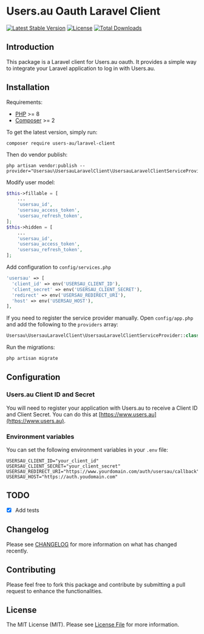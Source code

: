 # Users.au Oauth Laravel Client

[![Latest Stable Version](https://poser.pugx.org/users-au/users-au-laravel-client/v/stable.svg)](https://packagist.org/packages/users-au/users-au-laravel-client)
[![License](https://poser.pugx.org/users-au/users-au-laravel-client/license.svg)](LICENSE.md)
[![Total Downloads](https://img.shields.io/packagist/dt/users-au/users-au-laravel-client.svg?style=flat-square)](https://packagist.org/packages/users-au/users-au-laravel-client)

## Introduction

This package is a Laravel client for Users.au oauth.
It provides a simple way to integrate your Laravel application to log in with Users.au.

## Installation

Requirements:
- [PHP](https://php.net) >= 8
- [Composer](https://getcomposer.org) >= 2

To get the latest version, simply run:

```
composer require users-au/laravel-client
```

Then do vendor publish:

```
php artisan vendor:publish --provider="Usersau\UsersauLaravelClient\UsersauLaravelClientServiceProvider"
```

Modify user model:

```php
$this->fillable = [
    ...
    'usersau_id',
    'usersau_access_token',
    'usersau_refresh_token',
];
$this->hidden = [
    ...
    'usersau_id',
    'usersau_access_token',
    'usersau_refresh_token',
];
```

Add configuration to `config/services.php`

```php
'usersau' => [    
  'client_id' => env('USERSAU_CLIENT_ID'),  
  'client_secret' => env('USERSAU_CLIENT_SECRET'),  
  'redirect' => env('USERSAU_REDIRECT_URI'),
  'host' => env('USERSAU_HOST'),
],
```

If you need to register the service provider manually. Open `config/app.php` and add the following to the `providers` array:

```php
Usersau\UsersauLaravelClient\UsersauLaravelClientServiceProvider::class,
```

Run the migrations:

```php
php artisan migrate
```

## Configuration

### Users.au Client ID and Secret

You will need to register your application with Users.au to receive a Client ID and Client Secret.
You can do this at [https://www.users.au](https://www.users.au).

### Environment variables

You can set the following environment variables in your `.env` file:

```
USERSAU_CLIENT_ID="your_client_id"
USERSAU_CLIENT_SECRET="your_client_secret"
USERSAU_REDIRECT_URI="https://www.yourdomain.com/auth/usersau/callback"
USERSAU_HOST="https://auth.youdomain.com"
```

## TODO

- [x] Add tests

## Changelog

Please see [CHANGELOG](CHANGELOG.md) for more information on what has changed recently.

## Contributing

Please feel free to fork this package and contribute by submitting a pull request to enhance the functionalities.

## License

The MIT License (MIT). Please see [License File](LICENSE.md) for more information.
